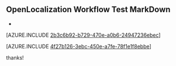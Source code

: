 ## OpenLocalization Workflow Test MarkDown
* 

[AZURE.INCLUDE [2b3c6b92-b729-470e-a0b6-24947236ebec](calleeMd1.md)]



[AZURE.INCLUDE [4f27b126-3ebc-450e-a7fe-78f1e1f8ebbe](calleeMd2.md)]

 
thanks!